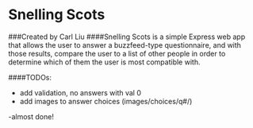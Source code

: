 # Snelling Scots
###Created by Carl Liu
####Snelling Scots is a simple Express web app that allows the user to answer a buzzfeed-type questionnaire, and with those results, compare the user to a list of other people in order to determine which of them the user is most compatible with.

####TODOs:

- add validation, no answers with val 0
- add images to answer choices (images/choices/q#/)


-almost done!